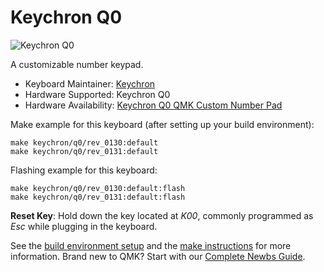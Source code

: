 # Keychron Q0

![Keychron Q0](https://i.imgur.com/cLbEiZ0h.jpg)

A customizable number keypad.

* Keyboard Maintainer: [Keychron](https://github.com/keychron)
* Hardware Supported: Keychron Q0
* Hardware Availability: [Keychron Q0 QMK Custom Number Pad](https://www.keychron.com/products/keychron-q0-qmk-custom-number-pad)

Make example for this keyboard (after setting up your build environment):

    make keychron/q0/rev_0130:default
    make keychron/q0/rev_0131:default

Flashing example for this keyboard:

    make keychron/q0/rev_0130:default:flash
    make keychron/q0/rev_0131:default:flash

**Reset Key**: Hold down the key located at *K00*, commonly programmed as *Esc* while plugging in the keyboard.

See the [build environment setup](https://docs.qmk.fm/#/getting_started_build_tools) and the [make instructions](https://docs.qmk.fm/#/getting_started_make_guide) for more information. Brand new to QMK? Start with our [Complete Newbs Guide](https://docs.qmk.fm/#/newbs).
